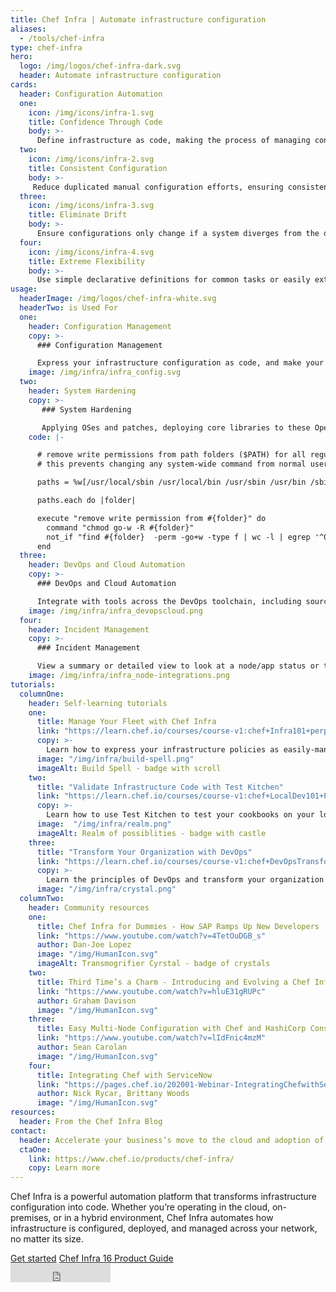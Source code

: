 ```yaml
---
title: Chef Infra | Automate infrastructure configuration
aliases:
  - /tools/chef-infra
type: chef-infra
hero: 
  logo: /img/logos/chef-infra-dark.svg
  header: Automate infrastructure configuration
cards:
  header: Configuration Automation 
  one:
    icon: /img/icons/infra-1.svg
    title: Confidence Through Code
    body: >-
      Define infrastructure as code, making the process of managing configurations automated and testable.  
  two:
    icon: /img/icons/infra-2.svg
    title: Consistent Configuration
    body: >-
     Reduce duplicated manual configuration efforts, ensuring consistent configurations across the development lifecycle.
  three:
    icon: /img/icons/infra-3.svg
    title: Eliminate Drift
    body: >-
      Ensure configurations only change if a system diverges from the desired defined state and automatically correct configuration drift, if needed.
  four:
    icon: /img/icons/infra-4.svg
    title: Extreme Flexibility
    body: >-
      Use simple declarative definitions for common tasks or easily extend to support the most unique environmental requirements.
usage:
  headerImage: /img/logos/chef-infra-white.svg
  headerTwo: is Used For
  one: 
    header: Configuration Management 
    copy: >-
      ### Configuration Management 

      Express your infrastructure configuration as code, and make your systems testable, portable, and auditable. Give your teams the freedom to focus on building new innovations, rather than on solving problems that have already been solved in the past. Automate your systems' adherence to declared desired state and focus on solving the most important problems that your teams face.  
    image: /img/infra/infra_config.svg
  two:
    header: System Hardening
    copy: >-
       ### System Hardening

       Applying OSes and patches, deploying core libraries to these Operating Systems, deploying apps into these images, and finally scanning everything for known vulnerabilities. Keep these patches, libraries and apps automatically updated. Leverage a rich set of APIs as well as the CLI to integrate with other tools.  
    code: |-

      # remove write permissions from path folders ($PATH) for all regular users  
      # this prevents changing any system-wide command from normal users  

      paths = %w[/usr/local/sbin /usr/local/bin /usr/sbin /usr/bin /sbin /bin] + node['os-hardening']['env']['extra_user_paths']  

      paths.each do |folder|  

      execute "remove write permission from #{folder}" do  
        command "chmod go-w -R #{folder}"
        not_if "find #{folder}  -perm -go+w -type f | wc -l | egrep '^0$'"
      end
  three:
    header: DevOps and Cloud Automation
    copy: >-
      ### DevOps and Cloud Automation

      Integrate with tools across the DevOps toolchain, including source code and artifact repositories (GitHub, GitLab, Atlassian BitBucket), CI/CD tools (Cloudbees/Jenkins, CircleCI, Azure DevOps), provisioning (HashiCorp Terraform, Packer, Vagrant, Vault). Work with any cloud resource manager, including Azure Resource Manager and AWS CloudFormation. Multi-cloud automation enabled via integrations with provisioning tools like Terraform. 
    image: /img/infra/infra_devopscloud.png
  four:
    header: Incident Management 
    copy: >-
      ### Incident Management

      View a summary or detailed view to look at a node/app status or troubleshoot errors. Filter down to classes of nodes or classes of errors to isolate data. Display notifications on a per-node, per-failure basis, or configured for alerts to chat, to webhook endpoints, or to ServiceNow. 
    image: /img/infra/infra_node-integrations.png
tutorials:
  columnOne: 
    header: Self-learning tutorials
    one: 
      title: Manage Your Fleet with Chef Infra
      link: "https://learn.chef.io/courses/course-v1:chef+Infra101+perpetual/about"
      copy: >-
        Learn how to express your infrastructure policies as easily-managed, traceable code.
      image: "/img/infra/build-spell.png"
      imageAlt: Build Spell - badge with scroll
    two: 
      title: "Validate Infrastructure Code with Test Kitchen"
      link: "https://learn.chef.io/courses/course-v1:chef+LocalDev101+Perpetual/about"
      copy: >-
        Learn how to use Test Kitchen to test your cookbooks on your local machine before you deploy your cookbooks to your infrastructure. 
      image:  "/img/infra/realm.png"
      imageAlt: Realm of possiblities - badge with castle
    three: 
      title: "Transform Your Organization with DevOps"
      link: "https://learn.chef.io/courses/course-v1:chef+DevOpsTransformation+Perpetual/about"
      copy: >-
        Learn the principles of DevOps and transform your organization into a coded enterprise.
      image: "/img/infra/crystal.png"
  columnTwo:
    header: Community resources
    one: 
      title: Chef Infra for Dummies - How SAP Ramps Up New Developers
      link: "https://www.youtube.com/watch?v=4TetOuDGB_s"
      author: Dan-Joe Lopez
      image: "/img/HumanIcon.svg"
      imageAlt: Transmogrifier Cyrstal - badge of crystals
    two: 
      title: Third Time’s a Charm - Introducing and Evolving a Chef Infra Implementation
      link: "https://www.youtube.com/watch?v=hluE31gRUPc"
      author: Graham Davison
      image: "/img/HumanIcon.svg"
    three:
      title: Easy Multi-Node Configuration with Chef and HashiCorp Consul
      link: "https://www.youtube.com/watch?v=lIdFnic4mzM"
      author: Sean Carolan
      image: "/img/HumanIcon.svg"
    four: 
      title: Integrating Chef with ServiceNow
      link: "https://pages.chef.io/202001-Webinar-IntegratingChefwithServiceNow_01Register.html"
      author: Nick Rycar, Brittany Woods
      image: "/img/HumanIcon.svg"
resources:
  header: From the Chef Infra Blog
contact:
  header: Accelerate your business’s move to the cloud and adoption of container technology.
  ctaOne: 
    link: https://www.chef.io/products/chef-infra/
    copy: Learn more
---
```

<p>Chef Infra is a powerful automation platform that transforms infrastructure configuration into code. Whether you’re operating in the cloud, on-premises, or in a hybrid environment, Chef Infra automates how infrastructure is configured, deployed, and managed across your network, no matter its size.</p>

<div class="center-xs">
<a class="btn btn-primary" href="https://docs.chef.io/chef_overview/" target="_blank" rel="noopener noreferrer">Get started</a>
<a class="btn btn-secondary" href="https://chef-marketing-public.s3-us-west-1.amazonaws.com/whitepapers/Chef-Infra-16-Product-Guide.pdf" target="_blank" rel="noopener noreferrer">Chef Infra 16 Product Guide</a>
</div>
<div class="center-xs">
<iframe title="Github" id="github-star" class="center-xs" src="https://ghbtns.com/github-btn.html?user=chef&repo=chef&type=star&count=true&size=large" frameborder="0" scrolling="0" width="160px" height="30px"></iframe>
</div>
